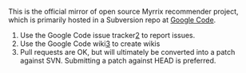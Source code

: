 This is the official mirror of open source Myrrix recommender project, which is primarily hosted in a Subversion repo at [Google Code][1].

1. Use the Google Code issue tracker[2] to report issues.
2. Use the Google Code wiki[3] to create wikis
3. Pull requests are OK, but will ultimately be converted into a patch against SVN. Submitting a patch against HEAD is preferred.

[1]: http://code.google.com/p/myrrix-recommender/
[2]: http://code.google.com/p/myrrix-recommender/issues/list
[3]: http://code.google.com/p/myrrix-recommender/w/list